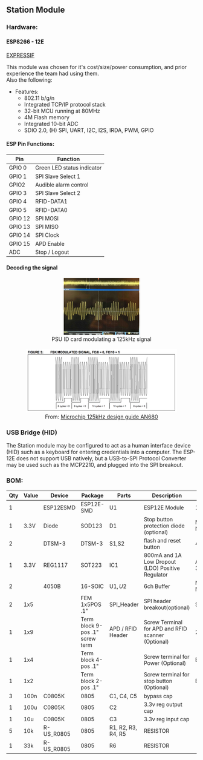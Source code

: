 ## Station Module

### Hardware:
#### ESP8266 - 12E 
<a href="https://espressif.com/en/products/hardware/esp8266ex/overview">EXPRESSIF</a>

This module was chosen for it's cost/size/power consumption, and prior experience the team had using them.<br>
Also the following:
- Features:
  - 802.11 b/g/n
  - Integrated TCP/IP protocol stack
  - 32-bit MCU running at 80MHz
  - 4M Flash memory
  - Integrated 10-bit ADC
  - SDIO 2.0, (H) SPI, UART, I2C, I2S, IRDA, PWM, GPIO





#### ESP Pin Functions:
| Pin     | Function                   |
|---------|----------------------------|
| GPIO 0  | Green LED status indicator |
| GPIO 1  | SPI Slave Select 1         |
| GPIO2   | Audible alarm control      |
| GPIO 3  | SPI Slave Select 2         |
| GPIO 4  | RFID-DATA1                 |
|  GPIO 5 | RFID-DATA0                 |
| GPIO 12 | SPI MOSI                   |
| GPIO 13 | SPI MISO                   |
| GPIO 14 | SPI Clock                  |
| GPIO 15 | APD Enable                 |
| ADC     | Stop / Logout              |








#### Decoding the signal

<p align="center">

<img src="supporting%20docs/PSUID.jpg" width="200">
<br>
PSU ID card modulating a 125kHz signal
<br><br>
<img src="supporting%20docs/FSK%20modulation.png" width="400">
<br>
From: <a href="http://ww1.microchip.com/downloads/en/DeviceDoc/51115F.pdf">Microchip 125kHz design guide AN680</a>
</p>

### USB Bridge (HID)
The Station module may be configured to act as a human interface device (HID) such as a keyboard for entering credentials into a computer.
The ESP-12E does not support USB natively, but a USB-to-SPI Protocol Converter may be used such as the MCP2210, and plugged into the SPI breakout.






### BOM:
| Qty | Value | Device     | Package                         | Parts              | Description                                        | Digikey                 | Mouser               |
|-----|-------|------------|---------------------------------|--------------------|----------------------------------------------------|-------------------------|----------------------|
| 1   |       | ESP12ESMD  | ESP12E-SMD                      | U1                 | ESP12E Module                                      | 1528-1438-ND            | 485-2491             |
| 1   | 3.3V  | Diode      | SOD123                          | D1                 | Stop button protection diode (optional)            | MMSZ5226B-FDICT-ND      | 621-MMSZ5226B-F      |
| 2   |       | DTSM-3     | DTSM-3                          | S1,S2              | flash and reset button                             | 450-2146-1-ND           | FSM2JMTR             |
| 1   | 3.3V  | REG1117    | SOT223                          | IC1                | 800mA and 1A Low Dropout (LDO) Positive Regulator  | AZ1117CH-3.3TRG1DICT-ND | 621-AZ1117CH-3.3TRG1 |
| 2   |       | 4050B      | 16-SOIC                         | U$1, U$2           | 6ch Buffer                                         | MC14050BDR2GOSCT-ND     | 863-MC14050BDR2G     |
| 2   | 1x5   |            | FEM 1x5POS .1"                  | SPI_Header         | SPI header breakout(optional)                      | S6103-ND                |                      |
| 1   | 1x9   |            | Term block 9-pos .1" screw term | APD / RFID Header  | Screw Terminal for APD and RFID scanner (Optional) | 277-1280-ND             | 651-1725724          |
| 1   | 1x4   |            | Term block 4-pos .1"            |                    | Screw terminal for Power (Optional)                | ED10563-ND              | 651-1725672          |
| 1   | 1x2   |            | Term block 2-pos .1"            |                    | Screw terminal for stop button   (Optional)        | ED10561-ND              | 571-282834-2         |
| 3   | 100n  | C0805K     | 0805                            | C1, C4, C5         | bypass cap                                         |                         |                      |
| 1   | 100u  | C0805K     | 0805                            | C2                 | 3.3v reg output cap                                |                         |                      |
| 1   | 10u   | C0805K     | 0805                            | C3                 | 3.3v reg input cap                                 |                         |                      |
| 5   | 10k   | R-US_R0805 | 0805                            | R1, R2, R3, R4, R5 | RESISTOR                                           |                         |                      |
| 1   | 33k   | R-US_R0805 | 0805                            | R6                 | RESISTOR                                           |                         |                      |
